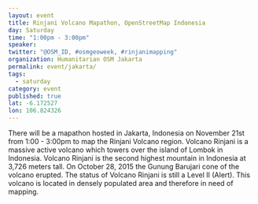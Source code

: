 ```yaml
---
layout: event
title: Rinjani Volcano Mapathon, OpenStreetMap Indonesia
day: Saturday
time: "1:00pm - 3:00pm"
speaker: 
twitter: "@OSM_ID, #osmgeoweek, #rinjanimapping"
organization: Humanitarian OSM Jakarta
permalink: event/jakarta/
tags: 
  - saturday
category: event
published: true
lat: -6.172527
lon: 106.824326
---
```


There will be a mapathon hosted in Jakarta, Indonesia on November 21st from 1:00 - 3:00pm to map the Rinjani Volcano region. Volcano Rinjani is a massive active volcano which towers over the island of Lombok in Indonesia. Volcano Rinjani is the second highest mountain in Indonesia at 3,726 meters tall. On October 28, 2015 the Gunung Barujari cone of the volcano erupted. The status of Volcano Rinjani is still a Level II (Alert). This volcano is located in densely populated area and therefore in need of mapping. 
